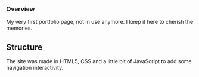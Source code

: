 ### Overview

My very first portfolio page, not in use anymore. I keep it here to cherish the memories.

## Structure

The site was made in HTML5, CSS and a little bit of JavaScript to add some navigation interactivity. 

